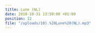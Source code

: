 ```yaml
---
title: Lune (NL)
date: 2018-10-31 13:59:00 +01:00
position: 12
file: "/uploads/10).%20Lune%20(NL).mp3"
---
```


